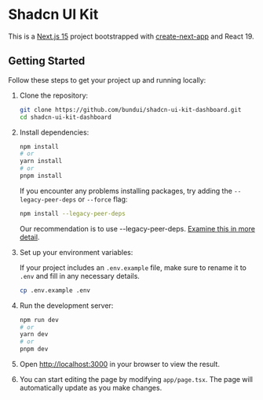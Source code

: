 # Shadcn UI Kit

This is a [Next.js 15](https://nextjs.org/) project bootstrapped with [create-next-app](https://github.com/vercel/next.js/tree/canary/packages/create-next-app) and React 19.

## Getting Started

Follow these steps to get your project up and running locally:

1. Clone the repository:

    ```sh
    git clone https://github.com/bundui/shadcn-ui-kit-dashboard.git
    cd shadcn-ui-kit-dashboard
    ```

2. Install dependencies: 

    ```sh
    npm install
    # or
    yarn install
    # or
    pnpm install
    ```

   If you encounter any problems installing packages, try adding the `--legacy-peer-deps` or `--force` flag:

    ```sh
    npm install --legacy-peer-deps
    ```

    Our recommendation is to use --legacy-peer-deps. [Examine this in more detail](https://ui.shadcn.com/docs/react-19).


1. Set up your environment variables:

   If your project includes an `.env.example` file, make sure to rename it to `.env` and fill in any necessary details.

    ```sh
    cp .env.example .env
    ```

2. Run the development server:

    ```sh
    npm run dev
    # or
    yarn dev
    # or
    pnpm dev
    ```

3. Open [http://localhost:3000](http://localhost:3000) in your browser to view the result.

4. You can start editing the page by modifying `app/page.tsx`. The page will automatically update as you make changes.

